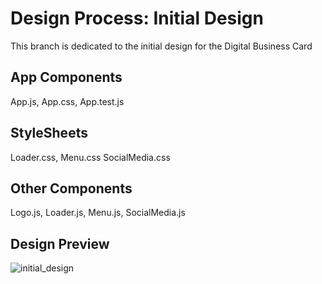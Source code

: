 # Design Process: Initial Design
This branch is dedicated to the initial design for the Digital Business Card
## App Components
App.js,
App.css,
App.test.js
## StyleSheets
Loader.css,
Menu.css
SocialMedia.css
## Other Components
Logo.js,
Loader.js,
Menu.js,
SocialMedia.js
## Design Preview
![initial_design](https://user-images.githubusercontent.com/54840122/201507298-6acccf3c-b5c0-44ed-8fa7-11601668d8c3.JPG)
